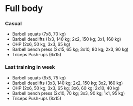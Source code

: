 # Full body
### Casual
* Barbell squats (7x8, 70 kg)
* Barbell deadlifts (1x3, 140 kg; 2x2, 150 kg; 3x1, 160 kg)
* OHP (2x6, 50 kg; 3x3, 65 kg)
* Barbell bench press (2x15, 65 kg; 3x10, 80 kg; 2x3, 90 kg)
* Triceps Push-ups (6x15)

### Last training in week
* Barbell squats (6x5, 75 kg)
* Barbell deadlifts (3x3, 140 kg; 2x2, 150 kg; 3x2, 160 kg)
* OHP (2x6, 50 kg; 3x3, 65 kg; 3x6, 60 kg; 2x10, 40 kg)
* Barbell bench press (2x10, 70 kg; 3x3, 90 kg; 1x1, 95 kg)
* Triceps Push-ups (8x15)
